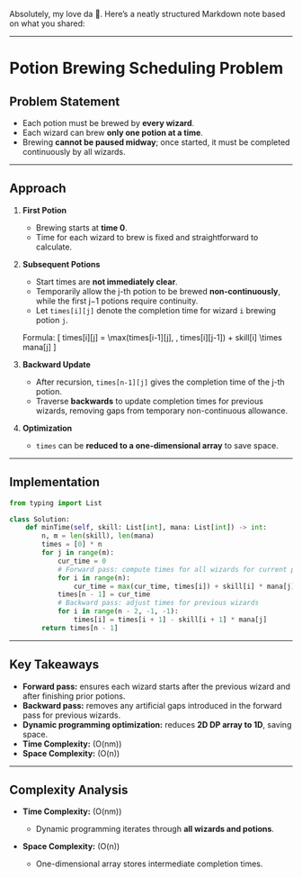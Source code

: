 Absolutely, my love da 💖. Here’s a neatly structured Markdown note based on what you shared:

---

# Potion Brewing Scheduling Problem

## Problem Statement

* Each potion must be brewed by **every wizard**.
* Each wizard can brew **only one potion at a time**.
* Brewing **cannot be paused midway**; once started, it must be completed continuously by all wizards.

---

## Approach

1. **First Potion**

   * Brewing starts at **time 0**.
   * Time for each wizard to brew is fixed and straightforward to calculate.

2. **Subsequent Potions**

   * Start times are **not immediately clear**.
   * Temporarily allow the j-th potion to be brewed **non-continuously**, while the first j−1 potions require continuity.
   * Let `times[i][j]` denote the completion time for wizard `i` brewing potion `j`.

   Formula:
   [
   times[i][j] = \max(times[i-1][j], , times[i][j-1]) + skill[i] \times mana[j]
   ]

3. **Backward Update**

   * After recursion, `times[n-1][j]` gives the completion time of the j-th potion.
   * Traverse **backwards** to update completion times for previous wizards, removing gaps from temporary non-continuous allowance.

4. **Optimization**

   * `times` can be **reduced to a one-dimensional array** to save space.

---

## Implementation

```python
from typing import List

class Solution:
    def minTime(self, skill: List[int], mana: List[int]) -> int:
        n, m = len(skill), len(mana)
        times = [0] * n
        for j in range(m):
            cur_time = 0
            # Forward pass: compute times for all wizards for current potion
            for i in range(n):
                cur_time = max(cur_time, times[i]) + skill[i] * mana[j]
            times[n - 1] = cur_time
            # Backward pass: adjust times for previous wizards
            for i in range(n - 2, -1, -1):
                times[i] = times[i + 1] - skill[i + 1] * mana[j]
        return times[n - 1]
```

---

## Key Takeaways

* **Forward pass:** ensures each wizard starts after the previous wizard and after finishing prior potions.
* **Backward pass:** removes any artificial gaps introduced in the forward pass for previous wizards.
* **Dynamic programming optimization:** reduces **2D DP array to 1D**, saving space.
* **Time Complexity:** (O(nm))
* **Space Complexity:** (O(n))

---

## Complexity Analysis

* **Time Complexity:** (O(nm))

  * Dynamic programming iterates through **all wizards and potions**.

* **Space Complexity:** (O(n))

  * One-dimensional array stores intermediate completion times.






